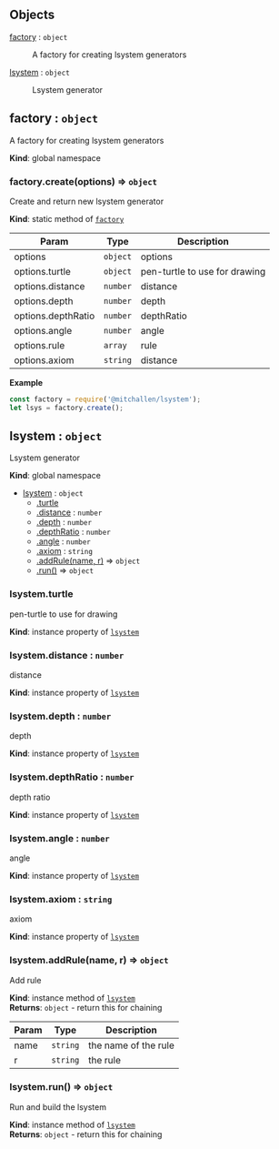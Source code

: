 ## Objects

<dl>
<dt><a href="#factory">factory</a> : <code>object</code></dt>
<dd><p>A factory for creating lsystem generators</p>
</dd>
<dt><a href="#lsystem">lsystem</a> : <code>object</code></dt>
<dd><p>Lsystem generator</p>
</dd>
</dl>

<a name="factory"></a>

## factory : <code>object</code>
A factory for creating lsystem generators

**Kind**: global namespace  
<a name="factory.create"></a>

### factory.create(options) ⇒ <code>object</code>
Create and return new lsystem generator

**Kind**: static method of [<code>factory</code>](#factory)  

| Param | Type | Description |
| --- | --- | --- |
| options | <code>object</code> | options |
| options.turtle | <code>object</code> | pen-turtle to use for drawing |
| options.distance | <code>number</code> | distance |
| options.depth | <code>number</code> | depth |
| options.depthRatio | <code>number</code> | depthRatio |
| options.angle | <code>number</code> | angle |
| options.rule | <code>array</code> | rule |
| options.axiom | <code>string</code> | distance |

**Example**  
```js
const factory = require('@mitchallen/lsystem');
let lsys = factory.create();
```
<a name="lsystem"></a>

## lsystem : <code>object</code>
Lsystem generator

**Kind**: global namespace  

* [lsystem](#lsystem) : <code>object</code>
    * [.turtle](#lsystem+turtle)
    * [.distance](#lsystem+distance) : <code>number</code>
    * [.depth](#lsystem+depth) : <code>number</code>
    * [.depthRatio](#lsystem+depthRatio) : <code>number</code>
    * [.angle](#lsystem+angle) : <code>number</code>
    * [.axiom](#lsystem+axiom) : <code>string</code>
    * [.addRule(name, r)](#lsystem+addRule) ⇒ <code>object</code>
    * [.run()](#lsystem+run) ⇒ <code>object</code>

<a name="lsystem+turtle"></a>

### lsystem.turtle
pen-turtle to use for drawing

**Kind**: instance property of [<code>lsystem</code>](#lsystem)  
<a name="lsystem+distance"></a>

### lsystem.distance : <code>number</code>
distance

**Kind**: instance property of [<code>lsystem</code>](#lsystem)  
<a name="lsystem+depth"></a>

### lsystem.depth : <code>number</code>
depth

**Kind**: instance property of [<code>lsystem</code>](#lsystem)  
<a name="lsystem+depthRatio"></a>

### lsystem.depthRatio : <code>number</code>
depth ratio

**Kind**: instance property of [<code>lsystem</code>](#lsystem)  
<a name="lsystem+angle"></a>

### lsystem.angle : <code>number</code>
angle

**Kind**: instance property of [<code>lsystem</code>](#lsystem)  
<a name="lsystem+axiom"></a>

### lsystem.axiom : <code>string</code>
axiom

**Kind**: instance property of [<code>lsystem</code>](#lsystem)  
<a name="lsystem+addRule"></a>

### lsystem.addRule(name, r) ⇒ <code>object</code>
Add rule

**Kind**: instance method of [<code>lsystem</code>](#lsystem)  
**Returns**: <code>object</code> - return this for chaining  

| Param | Type | Description |
| --- | --- | --- |
| name | <code>string</code> | the name of the rule |
| r | <code>string</code> | the rule |

<a name="lsystem+run"></a>

### lsystem.run() ⇒ <code>object</code>
Run and build the lsystem

**Kind**: instance method of [<code>lsystem</code>](#lsystem)  
**Returns**: <code>object</code> - return this for chaining  
